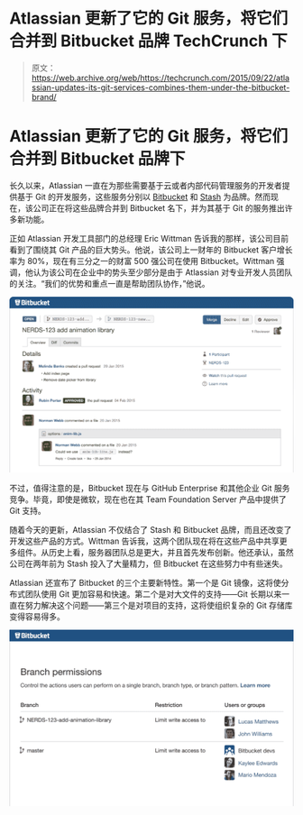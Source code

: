 # Atlassian 更新了它的 Git 服务，将它们合并到 Bitbucket 品牌 TechCrunch 下

> 原文：<https://web.archive.org/web/https://techcrunch.com/2015/09/22/atlassian-updates-its-git-services-combines-them-under-the-bitbucket-brand/>

# Atlassian 更新了它的 Git 服务，将它们合并到 Bitbucket 品牌下

长久以来，Atlassian 一直在为那些需要基于云或者内部代码管理服务的开发者提供基于 Git 的开发服务，这些服务分别以 [Bitbucket](https://web.archive.org/web/20230130100805/https://bitbucket.org/) 和 [Stash](https://web.archive.org/web/20230130100805/https://www.atlassian.com/software/stash) 为品牌。然而现在，该公司正在将这些品牌合并到 Bitbucket 名下，并为其基于 Git 的服务推出许多新功能。

正如 Atlassian 开发工具部门的总经理 Eric Wittman 告诉我的那样，该公司目前看到了围绕其 Git 产品的巨大势头。他说，该公司上一财年的 Bitbucket 客户增长率为 80%，现在有三分之一的财富 500 强公司在使用 Bitbucket。Wittman 强调，他认为该公司在企业中的势头至少部分是由于 Atlassian 对专业开发人员团队的关注。“我们的优势和重点一直是帮助团队协作，”他说。

![atlassian-bitbucket-2](img/3c3757d679422f9094af9ffab4cf92de.png)

不过，值得注意的是，Bitbucket 现在与 GitHub Enterprise 和其他企业 Git 服务竞争。毕竟，即使是微软，现在也在其 Team Foundation Server 产品中提供了 Git 支持。

随着今天的更新，Atlassian 不仅结合了 Stash 和 Bitbucket 品牌，而且还改变了开发这些产品的方式。Wittman 告诉我，这两个团队现在将在这些产品中共享更多组件。从历史上看，服务器团队总是更大，并且首先发布创新。他还承认，虽然公司在两年前为 Stash 投入了大量精力，但 Bitbucket 在这些努力中有些迷失。

Atlassian 还宣布了 Bitbucket 的三个主要新特性。第一个是 Git 镜像，这将使分布式团队使用 Git 更加容易和快速。第二个是对大文件的支持——Git 长期以来一直在努力解决这个问题——第三个是对项目的支持，这将使组织复杂的 Git 存储库变得容易得多。

![atlassian-bitbucket](img/6960e1ac4219785a71253c3531e70760.png)